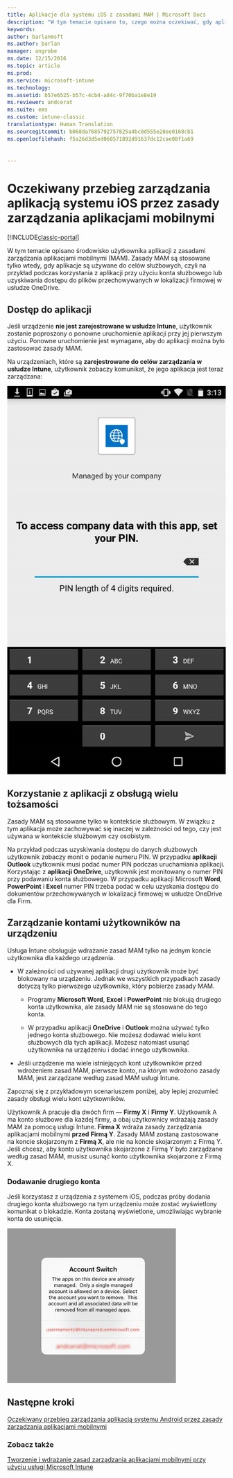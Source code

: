 ```yaml
---
title: Aplikacje dla systemu iOS z zasadami MAM | Microsoft Docs
description: "W tym temacie opisano to, czego można oczekiwać, gdy aplikacja dla systemu iOS jest zarządzana przy użyciu zasad zarządzania aplikacjami mobilnymi."
keywords: 
author: barlanmsft
ms.author: barlan
manager: angrobe
ms.date: 12/15/2016
ms.topic: article
ms.prod: 
ms.service: microsoft-intune
ms.technology: 
ms.assetid: b57e6525-b57c-4cb4-a84c-9f70ba1e8e19
ms.reviewer: andcerat
ms.suite: ems
ms.custom: intune-classic
translationtype: Human Translation
ms.sourcegitcommit: b068da7685792757825a4bc0d555e28ee0168cb1
ms.openlocfilehash: f5a26d3d5ed060571892d91637dc12cae08f1a69


---
```


# <a name="what-to-expect-when-your-ios-app-is-managed-by-mam-policies"></a>Oczekiwany przebieg zarządzania aplikacją systemu iOS przez zasady zarządzania aplikacjami mobilnymi

[!INCLUDE[classic-portal](../includes/classic-portal.md)]

 W tym temacie opisano środowisko użytkownika aplikacji z zasadami zarządzania aplikacjami mobilnymi (MAM). Zasady MAM są stosowane tylko wtedy, gdy aplikacje są używane do celów służbowych, czyli na przykład podczas korzystania z aplikacji przy użyciu konta służbowego lub uzyskiwania dostępu do plików przechowywanych w lokalizacji firmowej w usłudze OneDrive.

##  <a name="access-apps"></a>Dostęp do aplikacji

Jeśli urządzenie **nie jest zarejestrowane w usłudze Intune**, użytkownik zostanie poproszony o ponowne uruchomienie aplikacji przy jej pierwszym użyciu.  Ponowne uruchomienie jest wymagane, aby do aplikacji można było zastosować zasady MAM. 

<!--- The following screenshot from the Skype app illustrates this restart request: --->


<!---  ![Screenshot of the iOS device showing PIN prompt](../media/appmanagement/iOS_AppPINPrompt.png) --->

Na urządzeniach, które są **zarejestrowane do celów zarządzania w usłudze Intune**, użytkownik zobaczy komunikat, że jego aplikacja jest teraz zarządzana:

![Zrzut ekranu urządzenia z systemem iOS przedstawiający komunikat, że aplikacja jest teraz zarządzana przez firmę, oraz monit o podanie numeru PIN](../media/appmanagement/ios-managed-devices-pin-prompt.png)

##  <a name="use-apps-with-multi-identity-support"></a>Korzystanie z aplikacji z obsługą wielu tożsamości

Zasady MAM są stosowane tylko w kontekście służbowym. W związku z tym aplikacja może zachowywać się inaczej w zależności od tego, czy jest używana w kontekście służbowym czy osobistym.

 Na przykład podczas uzyskiwania dostępu do danych służbowych użytkownik zobaczy monit o podanie numeru PIN. W przypadku **aplikacji Outlook** użytkownik musi podać numer PIN podczas uruchamiania aplikacji. Korzystając z **aplikacji OneDrive**, użytkownik jest monitowany o numer PIN przy podawaniu konta służbowego.  W przypadku aplikacji Microsoft **Word**, **PowerPoint** i **Excel** numer PIN trzeba podać w celu uzyskania dostępu do dokumentów przechowywanych w lokalizacji firmowej w usłudze OneDrive dla Firm.

##  <a name="manage-user-accounts-on-the-device"></a>Zarządzanie kontami użytkowników na urządzeniu

Usługa Intune obsługuje wdrażanie zasad MAM tylko na jednym koncie użytkownika dla każdego urządzenia.

* W zależności od używanej aplikacji drugi użytkownik może być blokowany na urządzeniu. Jednak we wszystkich przypadkach zasady dotyczą tylko pierwszego użytkownika, który pobierze zasady MAM.
  * Programy **Microsoft Word**, **Excel** i **PowerPoint** nie blokują drugiego konta użytkownika, ale zasady MAM nie są stosowane do tego konta.  

  * W przypadku aplikacji **OneDrive** i **Outlook** można używać tylko jednego konta służbowego. Nie możesz dodawać wielu kont służbowych dla tych aplikacji. Możesz natomiast usunąć użytkownika na urządzeniu i dodać innego użytkownika.

* Jeśli urządzenie ma wiele istniejących kont użytkowników przed wdrożeniem zasad MAM, pierwsze konto, na którym wdrożono zasady MAM, jest zarządzane według zasad MAM usługi Intune.


Zapoznaj się z przykładowym scenariuszem poniżej, aby lepiej zrozumieć zasady obsługi wielu kont użytkowników.

Użytkownik A pracuje dla dwóch firm — **Firmy X** i **Firmy Y**. Użytkownik A ma konto służbowe dla każdej firmy, a obaj użytkownicy wdrażają zasady MAM za pomocą usługi Intune. **Firma X** wdraża zasady zarządzania aplikacjami mobilnymi **przed** **Firmą Y**. Zasady MAM zostaną zastosowane na koncie skojarzonym z **Firmą X**, ale nie na koncie skojarzonym z Firmą Y. Jeśli chcesz, aby konto użytkownika skojarzone z Firmą Y było zarządzane według zasad MAM, musisz usunąć konto użytkownika skojarzone z Firmą X.

### <a name="add-a-second-account"></a>Dodawanie drugiego konta

Jeśli korzystasz z urządzenia z systemem iOS, podczas próby dodania drugiego konta służbowego na tym urządzeniu może zostać wyświetlony komunikat o blokadzie. Konta zostaną wyświetlone, umożliwiając wybranie konta do usunięcia.

![Zrzut ekranu okna dialogowego z komunikatem o blokadzie i opcjami Tak i Nie](../media/AppManagement/iOS_SwitchUser.PNG)
## <a name="next-steps"></a>Następne kroki
[Oczekiwany przebieg zarządzania aplikacją systemu Android przez zasady zarządzania aplikacjami mobilnymi](user-experience-for-mam-enabled-android-apps-with-microsoft-intune.md)
### <a name="see-also"></a>Zobacz także
[Tworzenie i wdrażanie zasad zarządzania aplikacjami mobilnymi przy użyciu usługi Microsoft Intune](create-and-deploy-mobile-app-management-policies-with-microsoft-intune.md)



<!--HONumber=Dec16_HO3-->


